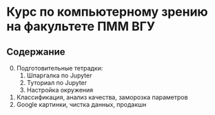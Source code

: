 # Курс по компьютерному зрению на факультете ПММ ВГУ

## Содержание

0. Подготовительные тетрадки:
    1. Шпаргалка по Jupyter
    2. Туториал по Jupyter
    3. Настройка окружения
1. Классификация, анализ качества, заморозка параметров
2. Google картинки, чистка данных, продакшн
